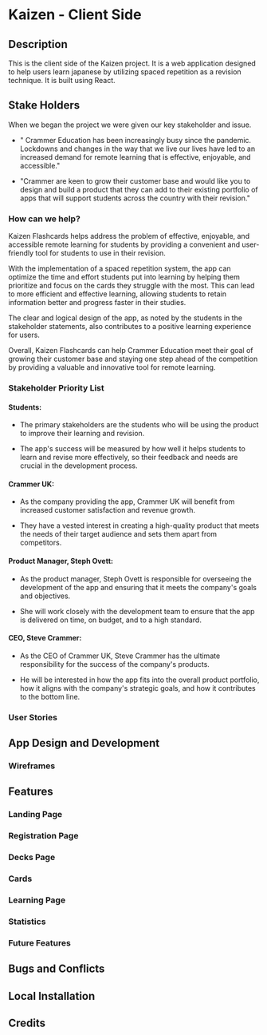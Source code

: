 # Kaizen - Client Side

## Description

This is the client side of the Kaizen project. It is a web application designed to help users learn japanese by utilizing spaced repetition as a revision technique. It is built using React.

## Stake Holders

When we began the project we were given our key stakeholder and issue. 

* " Crammer Education has been increasingly busy since the pandemic. Lockdowns and changes in the way that we live our lives have led to an increased demand for remote learning that is effective, enjoyable, and accessible."

* "Crammer are keen to grow their customer base and would like you to design and build a product that they can add to their existing portfolio of apps that will support students across the country with their revision."

### How can we help?

Kaizen Flashcards helps address the problem of effective, enjoyable, and accessible remote learning for students by providing a convenient and user-friendly tool for students to use in their revision.

With the implementation of a spaced repetition system, the app can optimize the time and effort students put into learning by helping them prioritize and focus on the cards they struggle with the most. This can lead to more efficient and effective learning, allowing students to retain information better and progress faster in their studies. 

The clear and logical design of the app, as noted by the students in the stakeholder statements, also contributes to a positive learning experience for users.

Overall, Kaizen Flashcards can help Crammer Education meet their goal of growing their customer base and staying one step ahead of the competition by providing a valuable and innovative tool for remote learning.

### Stakeholder Priority List

#### Students:
* The primary stakeholders are the students who will be using the product to improve their learning and revision. 

* The app's success will be measured by how well it helps students to learn and revise more effectively, so their feedback and needs are crucial in the development process.

#### Crammer UK:
* As the company providing the app, Crammer UK will benefit from increased customer satisfaction and revenue growth.

* They have a vested interest in creating a high-quality product that meets the needs of their target audience and sets them apart from competitors.

#### Product Manager, Steph Ovett:
* As the product manager, Steph Ovett is responsible for overseeing the development of the app and ensuring that it meets the company's goals and objectives.

* She will work closely with the development team to ensure that the app is delivered on time, on budget, and to a high standard.

#### CEO, Steve Crammer:
* As the CEO of Crammer UK, Steve Crammer has the ultimate responsibility for the success of the company's products.

* He will be interested in how the app fits into the overall product portfolio, how it aligns with the company's strategic goals, and how it contributes to the bottom line.

### User Stories

## App Design and Development

### Wireframes

## Features

### Landing Page

### Registration Page

### Decks Page

### Cards

### Learning Page

### Statistics

### Future Features

## Bugs and Conflicts

## Local Installation

## Credits




